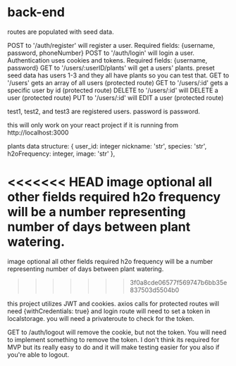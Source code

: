 # back-end

routes are populated with seed data.

POST to '/auth/register' will register a user. Required fields: {username, password, phoneNumber} POST to '/auth/login' will login a user. Authentication uses cookies and tokens. Required fields: {username, password} GET to '/users/:userID/plants' will get a users' plants. preset seed data has users 1-3 and they all have plants so you can test that.
GET to '/users' gets an array of all users (protected route)
GET to '/users/:id' gets a specific user by id (protected route)
DELETE to '/users/:id' will DELETE a user (protected route)
PUT to '/users/:id' will EDIT a user (protected route)

test1, test2, and test3 are registered users. password is password.

this will only work on your react project if it is running from http://localhost:3000

plants data structure: { user_id: integer nickname: 'str', species: 'str', h2oFrequency: integer, image: 'str' },

<<<<<<< HEAD
image optional all other fields required h2o frequency will be a number representing number of days between plant watering.
=======
image optional all other fields required
h2o frequency will be a number representing number of days between plant watering.
>>>>>>> 3f0a8cde06577f569747b6bb35e837503d5504b0

this project utilizes JWT and cookies. axios calls for protected routes will need {withCredentials: true} and login route will need to set a token in localstorage. you will need a privateroute to check for the token.

GET to /auth/logout will remove the cookie, but not the token. You will need to implement something to remove the token. I don't think its required for MVP but its really easy to do and it will make testing easier for you also if you're able to logout.

